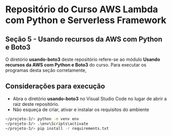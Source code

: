 # Repositório do Curso AWS Lambda com Python e Serverless Framework
## Seção 5 - Usando recursos da AWS com Python e Boto3

O diretório **usando-boto3** deste repositório refere-se ao módulo **Usando recursos da AWS com Python e Boto3** do curso. 
Para executar os programas desta seção corretamente, 

## Considerações para execução 
- Abra o diretório **usando-boto3** no Visual Studio Code no lugar de abrir a raiz deste repositório.
- Não esqueça de criar, ativar e instalar os requisitos do ambiente
```bash
~/projeto-3/> python -m venv env
~/projeto-3/> .\env\Scripts\activate
~/projeto-3/> pip install -r requirements.txt
```

